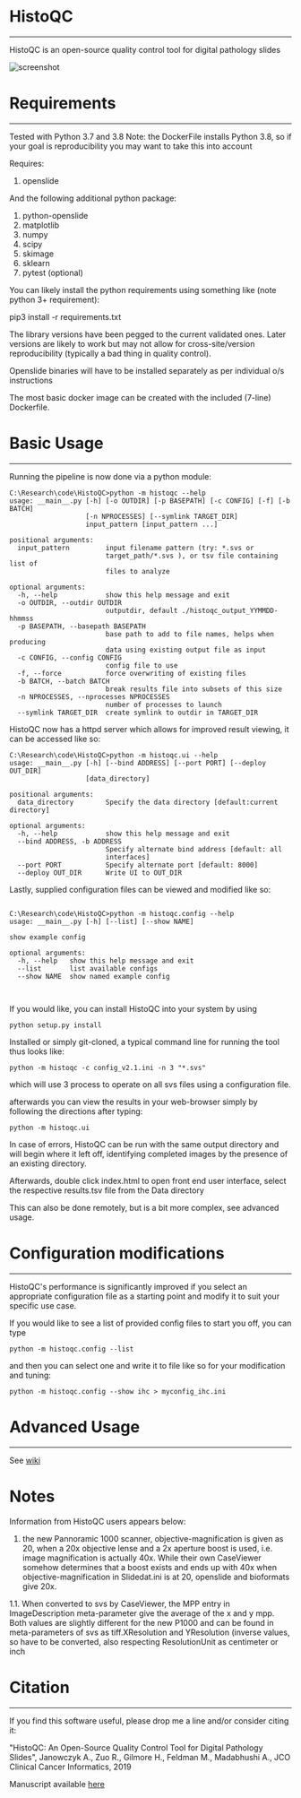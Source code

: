# HistoQC
---

HistoQC is an open-source quality control tool for digital pathology slides

![screenshot](https://user-images.githubusercontent.com/9681868/40330248-a39603a2-5d4c-11e8-9d16-cc13fd9e21d4.png)

# Requirements
---

Tested with Python 3.7 and 3.8
Note: the  DockerFile installs Python 3.8, so if your goal is reproducibility you may want to take this into account

Requires:

1. openslide

And the following additional python package: 

1. python-openslide
2. matplotlib
3. numpy
4. scipy
5. skimage
6. sklearn
7. pytest (optional)


You can likely install the python requirements using something like (note python 3+ requirement):

pip3 install -r requirements.txt

The library versions have been pegged to the current validated ones. Later versions are likely to work but may not allow for cross-site/version reproducibility (typically a bad thing in quality control).

Openslide binaries will have to be installed separately as per individual o/s instructions

The most basic docker image can be created with the included (7-line) Dockerfile. 

# Basic Usage
---

Running the pipeline is now done via a python module:

```  
C:\Research\code\HistoQC>python -m histoqc --help
usage: __main__.py [-h] [-o OUTDIR] [-p BASEPATH] [-c CONFIG] [-f] [-b BATCH]
                   [-n NPROCESSES] [--symlink TARGET_DIR]
                   input_pattern [input_pattern ...]

positional arguments:
  input_pattern         input filename pattern (try: *.svs or
                        target_path/*.svs ), or tsv file containing list of
                        files to analyze

optional arguments:
  -h, --help            show this help message and exit
  -o OUTDIR, --outdir OUTDIR
                        outputdir, default ./histoqc_output_YYMMDD-hhmmss
  -p BASEPATH, --basepath BASEPATH
                        base path to add to file names, helps when producing
                        data using existing output file as input
  -c CONFIG, --config CONFIG
                        config file to use
  -f, --force           force overwriting of existing files
  -b BATCH, --batch BATCH
                        break results file into subsets of this size
  -n NPROCESSES, --nprocesses NPROCESSES
                        number of processes to launch
  --symlink TARGET_DIR  create symlink to outdir in TARGET_DIR

```

HistoQC now has a httpd server which allows for improved result viewing, it can be accessed like so:

```
C:\Research\code\HistoQC>python -m histoqc.ui --help
usage: __main__.py [-h] [--bind ADDRESS] [--port PORT] [--deploy OUT_DIR]
                   [data_directory]

positional arguments:
  data_directory        Specify the data directory [default:current directory]

optional arguments:
  -h, --help            show this help message and exit
  --bind ADDRESS, -b ADDRESS
                        Specify alternate bind address [default: all
                        interfaces]
  --port PORT           Specify alternate port [default: 8000]
  --deploy OUT_DIR      Write UI to OUT_DIR

```

Lastly, supplied configuration files can be viewed and modified like so:

```

C:\Research\code\HistoQC>python -m histoqc.config --help
usage: __main__.py [-h] [--list] [--show NAME]

show example config

optional arguments:
  -h, --help   show this help message and exit
  --list       list available configs
  --show NAME  show named example config
  
  
```


If you would like, you can install HistoQC into your system by using 

```
python setup.py install
```

Installed or simply git-cloned, a typical command line for running the tool thus looks like:

```
python -m histoqc -c config_v2.1.ini -n 3 "*.svs"
```

which will use 3 process to operate on all svs files using a configuration file.

afterwards you can view the results in your web-browser simply by following the directions after typing:

```
python -m histoqc.ui
```




In case of errors, HistoQC can be run with the same output directory and will begin where it left off, identifying completed images by the presence of an existing directory.
                            
Afterwards, double click index.html to open front end user interface, select the respective results.tsv file from the Data directory

This can also be done remotely, but is a bit more complex, see advanced usage.

# Configuration modifications
---

HistoQC's performance is significantly improved if you select an appropriate configuration file as a starting point and modify it to suit your specific use case.

If you would like to see a list of provided config files to start you off, you can type

```
python -m histoqc.config --list
```

and then you can select one and write it to file like so for your modification and tuning:

```
python -m histoqc.config --show ihc > myconfig_ihc.ini
````



# Advanced Usage
---


See [wiki](https://github.com/choosehappy/HistoQC/wiki)


# Notes

Information from HistoQC users appears below:

1. the new Pannoramic 1000 scanner, objective-magnification is given as 20, when a 20x objective lense and a 2x aperture boost is used, i.e. image magnification is actually 40x. While their own CaseViewer somehow determines that a boost exists and ends up with 40x when objective-magnification in Slidedat.ini is at 20, openslide and bioformats give 20x.

1.1. When converted to svs by CaseViewer, the MPP entry in ImageDescription meta-parameter give the average of the x and y mpp. Both values are slightly different for the new P1000 and can be found in meta-parameters of svs as tiff.XResolution and YResolution (inverse values, so have to be converted, also respecting ResolutionUnit as centimeter or inch

# Citation
---
If you find this software useful, please drop me a line and/or consider citing it:

"HistoQC: An Open-Source Quality Control Tool for Digital Pathology Slides", Janowczyk A., Zuo R., Gilmore H., Feldman M., Madabhushi A., JCO Clinical Cancer Informatics, 2019

Manuscript available [here](http://www.andrewjanowczyk.com/histoqc-an-open-source-quality-control-tool-for-digital-pathology-slides/)

